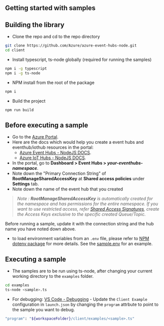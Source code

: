 ## Getting started with samples ##

## Building the library
- Clone the repo and cd to the repo directory
```bash
git clone https://github.com/Azure/azure-event-hubs-node.git
cd client
```
- Install typescript, ts-node globally (required for running the samples)
```bash
npm i -g typescript
npm i -g ts-node
```
- NPM install from the root of the package
```bash
npm i
```
- Build the project
```bash
npm run build
```

## Before executing a sample
- Go to the [Azure Portal](https://portal.azure.com).
- Here are the docs which would help you create a event hubs and eventhub/iothub resources in the portal:
  - [Azure Event Hubs - NodeJS DOCS](https://docs.microsoft.com/en-us/azure/event-hubs/event-hubs-node-get-started-send).
  - [Azure IoT Hubs - NodeJS DOCS](https://docs.microsoft.com/en-us/azure/iot-hub/iot-hub-node-node-module-twin-getstarted).
- In the portal, go to **Dashboard > Event Hubs > _your-eventhubs-namespace_**.
- Note down the "Primary Connection String" of **RootManageSharedAccessKey** at **Shared access policies** under **Settings** tab.
- Note down the name of the event hub that you created
> _Note : **RootManageSharedAccessKey** is automatically created for the namespace and has permissions for the entire namespace. If you want to use restricted access, refer [Shared Access Signatures](https://docs.microsoft.com/en-us/azure/service-bus-messaging/service-bus-sas), create the Access Keys exclusive to the specific created Queue/Topic._

Before running a sample, update it with the connection string and the hub name you have noted down above.
- to load environment variables from an `.env` file, please refer to [NPM dotenv package](https://www.npmjs.com/package/dotenv) for more details. See the [sample.env](../../sample.env) for an example.

## Executing a sample
- The samples are to be run using ts-node, after changing your current working directory to the `examples` folder.

```bash
cd examples
ts-node <sample>.ts
```
- For debugging:
[VS Code - Debugging](https://code.visualstudio.com/docs/editor/debugging#_launch-configurations) -  Update the `Client Example` configuration in `launch.json` by changing the `program` attrbute to point to the sample you want to debug.
```bash
"program": "${workspaceFolder}/client/examples/<sample>.ts"
```
